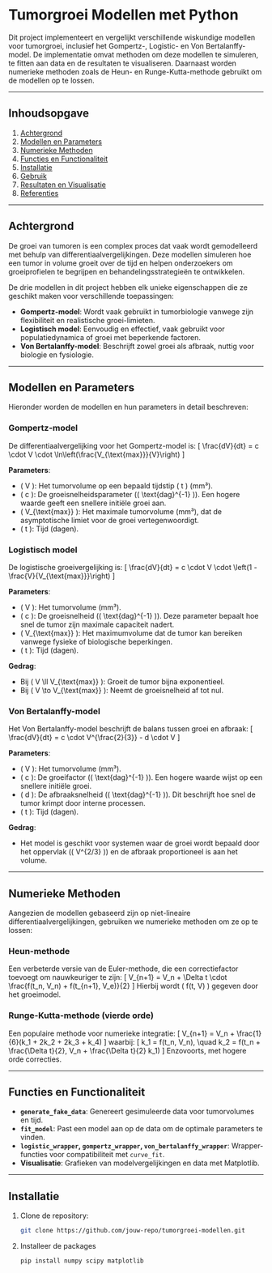 # Tumorgroei Modellen met Python

Dit project implementeert en vergelijkt verschillende wiskundige modellen voor tumorgroei, inclusief het Gompertz-, Logistic- en Von Bertalanffy-model. De implementatie omvat methoden om deze modellen te simuleren, te fitten aan data en de resultaten te visualiseren. Daarnaast worden numerieke methoden zoals de Heun- en Runge-Kutta-methode gebruikt om de modellen op te lossen.

---

## Inhoudsopgave

1. [Achtergrond](#achtergrond)
2. [Modellen en Parameters](#modellen-en-parameters)
3. [Numerieke Methoden](#numerieke-methoden)
4. [Functies en Functionaliteit](#functies-en-functionaliteit)
5. [Installatie](#installatie)
6. [Gebruik](#gebruik)
7. [Resultaten en Visualisatie](#resultaten-en-visualisatie)
8. [Referenties](#referenties)

---

## Achtergrond

De groei van tumoren is een complex proces dat vaak wordt gemodelleerd met behulp van differentiaalvergelijkingen. Deze modellen simuleren hoe een tumor in volume groeit over de tijd en helpen onderzoekers om groeiprofielen te begrijpen en behandelingsstrategieën te ontwikkelen. 

De drie modellen in dit project hebben elk unieke eigenschappen die ze geschikt maken voor verschillende toepassingen:
- **Gompertz-model**: Wordt vaak gebruikt in tumorbiologie vanwege zijn flexibiliteit en realistische groei-limieten.
- **Logistisch model**: Eenvoudig en effectief, vaak gebruikt voor populatiedynamica of groei met beperkende factoren.
- **Von Bertalanffy-model**: Beschrijft zowel groei als afbraak, nuttig voor biologie en fysiologie.

---

## Modellen en Parameters

Hieronder worden de modellen en hun parameters in detail beschreven:

### Gompertz-model

De differentiaalvergelijking voor het Gompertz-model is:
\[
\frac{dV}{dt} = c \cdot V \cdot \ln\left(\frac{V_{\text{max}}}{V}\right)
\]

**Parameters**:
- \( V \): Het tumorvolume op een bepaald tijdstip \( t \) (mm³).
- \( c \): De groeisnelheidsparameter (\( \text{dag}^{-1} \)). Een hogere waarde geeft een snellere initiële groei aan.
- \( V_{\text{max}} \): Het maximale tumorvolume (mm³), dat de asymptotische limiet voor de groei vertegenwoordigt.
- \( t \): Tijd (dagen).

### Logistisch model

De logistische groeivergelijking is:
\[
\frac{dV}{dt} = c \cdot V \cdot \left(1 - \frac{V}{V_{\text{max}}}\right)
\]

**Parameters**:
- \( V \): Het tumorvolume (mm³).
- \( c \): De groeisnelheid (\( \text{dag}^{-1} \)). Deze parameter bepaalt hoe snel de tumor zijn maximale capaciteit nadert.
- \( V_{\text{max}} \): Het maximumvolume dat de tumor kan bereiken vanwege fysieke of biologische beperkingen.
- \( t \): Tijd (dagen).

**Gedrag**:
- Bij \( V \ll V_{\text{max}} \): Groeit de tumor bijna exponentieel.
- Bij \( V \to V_{\text{max}} \): Neemt de groeisnelheid af tot nul.

### Von Bertalanffy-model

Het Von Bertalanffy-model beschrijft de balans tussen groei en afbraak:
\[
\frac{dV}{dt} = c \cdot V^{\frac{2}{3}} - d \cdot V
\]

**Parameters**:
- \( V \): Het tumorvolume (mm³).
- \( c \): De groeifactor (\( \text{dag}^{-1} \)). Een hogere waarde wijst op een snellere initiële groei.
- \( d \): De afbraaksnelheid (\( \text{dag}^{-1} \)). Dit beschrijft hoe snel de tumor krimpt door interne processen.
- \( t \): Tijd (dagen).

**Gedrag**:
- Het model is geschikt voor systemen waar de groei wordt bepaald door het oppervlak (\( V^{2/3} \)) en de afbraak proportioneel is aan het volume.

---

## Numerieke Methoden

Aangezien de modellen gebaseerd zijn op niet-lineaire differentiaalvergelijkingen, gebruiken we numerieke methoden om ze op te lossen:

### Heun-methode
Een verbeterde versie van de Euler-methode, die een correctiefactor toevoegt om nauwkeuriger te zijn:
\[
V_{n+1} = V_n + \Delta t \cdot \frac{f(t_n, V_n) + f(t_{n+1}, V_e)}{2}
\]
Hierbij wordt \( f(t, V) \) gegeven door het groeimodel.

### Runge-Kutta-methode (vierde orde)
Een populaire methode voor numerieke integratie:
\[
V_{n+1} = V_n + \frac{1}{6}(k_1 + 2k_2 + 2k_3 + k_4)
\]
waarbij:
\[
k_1 = f(t_n, V_n), \quad k_2 = f(t_n + \frac{\Delta t}{2}, V_n + \frac{\Delta t}{2} k_1)
\]
Enzovoorts, met hogere orde correcties.

---

## Functies en Functionaliteit

- **`generate_fake_data`**: Genereert gesimuleerde data voor tumorvolumes en tijd.
- **`fit_model`**: Past een model aan op de data om de optimale parameters te vinden.
- **`logistic_wrapper`, `gompertz_wrapper`, `von_bertalanffy_wrapper`**: Wrapper-functies voor compatibiliteit met `curve_fit`.
- **Visualisatie**: Grafieken van modelvergelijkingen en data met Matplotlib.

---

## Installatie

1. Clone de repository:
   ```bash
   git clone https://github.com/jouw-repo/tumorgroei-modellen.git
   ```
2. Installeer de packages
   ```bash
   pip install numpy scipy matplotlib
   ```

